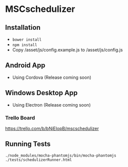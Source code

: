 # MSCschedulizer
## Installation
- ```bower install```
- ```npm install```
- Copy /asset/js/config.example.js to /asset/js/config.js

## Android App
- Using Cordova (Release coming soon)

## Windows Desktop App
- Using Electron (Release coming soon)

### Trello Board
https://trello.com/b/bNiEIopB/mscschedulizer

## Running Tests

```
./node_modules/mocha-phantomjs/bin/mocha-phantomjs ./tests/schedulizerRunner.html 
```
